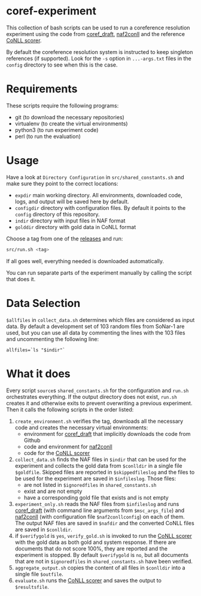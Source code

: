 # coref-experiment
This collection of bash scripts can be used to run a coreference resolution experiment using the code from [coref_draft][], [naf2conll][] and the reference [CoNLL scorer][].

By default the coreference resolution system is instructed to keep singleton references (if supported).
Look for the `-s` option in `...-args.txt` files in the `config` directory to see when this is the case.

# Requirements
These scripts require the following programs:

 - git (to download the necessary repositories)
 - virtualenv (to create the virtual environments)
 - python3 (to run experiment code)
 - perl (to run the evaluation)

# Usage
Have a look at `Directory Configuration` in `src/shared_constants.sh` and
make sure they point to the correct locations:

 - `expdir` main working directory.
   All environments,
   downloaded code,
   logs,
   and output
   will be saved here by default.
 - `configdir` directory with configuration files. By default it points to the `config` directory of this repository.
 - `indir` directory with input files in NAF format
 - `golddir` directory with gold data in CoNLL format

Choose a tag from one of the [releases][] and run:

```bash
src/run.sh <tag>
```
If all goes well, everything needed is downloaded automatically.

You can run separate parts of the experiment manually by calling the script that does it.

# Data Selection
`$allfiles` in `collect_data.sh` determines which files are considered as input data. By default a development set of 103 random files from SoNar-1 are used, but you can use all data by commenting the lines with the 103 files and uncommenting the following line:

    allfiles=`ls "$indir"`


# What it does
Every script `source`s `shared_constants.sh` for the configuration and `run.sh` orchestrates everything. If the output directory does not exist, `run.sh` creates it and otherwise exits to prevent overwriting a previous experiment. Then it calls the following scripts in the order listed:

 1. `create_environment.sh` verifies the tag, downloads all the necessary code and creates the necessary virtual environments:
     + environment for [coref_draft][] that implicitly downloads the code from Github
     + code and environment for [naf2conll][]
     + code for the [CoNLL scorer][]
 1. `collect_data.sh` finds the NAF files in `$indir` that can be used for the experiment and collects the gold data from `$conlldir` in a single file `$goldfile`. Skipped files are reported in `$skippedfileslog` and the files to be used for the experiment are saved in `$infileslog`. Those files:
     + are not listed in `$ignoredfiles` in `shared_constants.sh`
     + exist and are not empty
     + have a corresponding gold file that exists and is not empty
 1. `experiment_only.sh` reads the NAF files from `$infileslog` and
    runs [coref_draft][] (with command line arguments from `$msc_args_file`)
    and [naf2conll][] (with configuration file `$naf2conllconfig`)
    on each of them.
    The output NAF files are saved in `$nafdir`
    and the converted CoNLL files are saved in `$conlldir`.
 1. if `$verifygold` is `yes`, `verify_gold.sh` is invoked to run the [CoNLL scorer][] with the gold data as both gold and system response.
    If there are documents that do not score 100%, they are reported and the experiment is stopped.
    By default `$verifygold` is `no`, but all documents that are not in `$ignoredfiles` in `shared_constants.sh` have been verified.
 1. `aggregate_output.sh` copies the content of all files in `$conlldir` into a single file `$outfile`.
 1. `evaluate.sh` runs the [CoNLL scorer][] and saves the output to `$resultsfile`.

[coref_draft]: https://www.github.com/mpvharmelen/coref_draft.git
[naf2conll]: https://www.github.com/cltl/FormatConversions.git
[CoNLL scorer]: https://www.github.com/conll/reference-coreference-scorers.git
[releases]: https://github.com/mpvharmelen/coref_draft/releases
